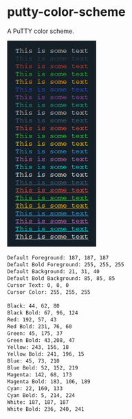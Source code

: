 # putty-color-scheme
A PuTTY color scheme.

![Preview](https://raw.githubusercontent.com/artlinedev/putty-color-scheme/master/preview.png)


```
Default Foreground: 187, 187, 187
Default Bold Foreground: 255, 255, 255
Default Background: 21, 31, 40
Default Bold Background: 85, 85, 85
Cursor Text: 0, 0, 0
Cursor Color: 255, 255, 255

Black: 44, 62, 80
Black Bold: 67, 96, 124
Red: 192, 57, 43
Red Bold: 231, 76, 60
Green: 45, 175, 37
Green Bold: 43,208, 47
Yellow: 243, 156, 18
Yellow Bold: 241, 196, 15
Blue: 45, 73, 210
Blue Bold: 52, 152, 219
Magenta: 142, 68, 173
Magenta Bold: 183, 106, 189
Cyan: 22, 160, 133
Cyan Bold: 5, 214, 224
White: 187, 187, 187
White Bold: 236, 240, 241
```

